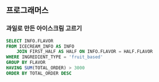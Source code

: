 ## 프로그래머스 
### 과일로 만든 아이스크림 고르기
```sql
SELECT INFO.FLAVOR
FROM ICECREAM_INFO AS INFO
    JOIN FIRST_HALF AS HALF ON INFO.FLAVOR = HALF.FLAVOR
WHERE INGREDIENT_TYPE = 'fruit_based'
GROUP BY FLAVOR 
HAVING SUM(TOTAL_ORDER) > 3000 
ORDER BY TOTAL_ORDER DESC
```
